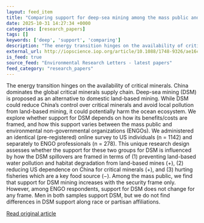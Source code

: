 ```yaml
---
layout: feed_item
title: "Comparing support for deep-sea mining among the mass public and environmental non-governmental organizations"
date: 2025-10-31 14:27:34 +0000
categories: [research_papers]
tags: []
keywords: ['deep', 'support', 'comparing']
description: "The energy transition hinges on the availability of critical minerals"
external_url: http://iopscience.iop.org/article/10.1088/1748-9326/ae16c1
is_feed: true
source_feed: "Environmental Research Letters - latest papers"
feed_category: "research_papers"
---
```


The energy transition hinges on the availability of critical minerals. China dominates the global critical minerals supply chain. Deep-sea mining (DSM) is proposed as an alternative to domestic land-based mining. While DSM could reduce China’s control over critical minerals and avoid local pollution from land-based mining, it could potentially harm the ocean ecosystem. We explore whether support for DSM depends on how its benefits/costs are framed, and how this support varies between the mass public and environmental non-governmental organizations (ENGOs). We administered an identical (pre-registered) online survey to US individuals (n = 1142) and separately to ENGO professionals (n = 278). This unique research design assesses whether the support for these two groups for DSM is influenced by how the DSM spillovers are framed in terms of (1) preventing land-based water pollution and habitat degradation from land-based mines (+), (2) reducing US dependence on China for critical minerals (+), and (3) hurting fisheries which are a key food source (−). Among the mass public, we find that support for DSM mining increases with the security frame only. However, among ENGO respondents, support for DSM does not change for any frame. Men in both samples support DSM, but we do not find differences in DSM support along race or partisan affiliations.

[Read original article](http://iopscience.iop.org/article/10.1088/1748-9326/ae16c1)
